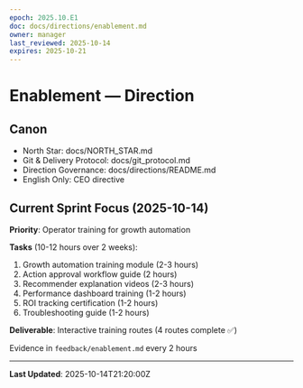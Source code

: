```yaml
---
epoch: 2025.10.E1
doc: docs/directions/enablement.md
owner: manager
last_reviewed: 2025-10-14
expires: 2025-10-21
---
```

# Enablement — Direction

## Canon
- North Star: docs/NORTH_STAR.md
- Git & Delivery Protocol: docs/git_protocol.md
- Direction Governance: docs/directions/README.md
- English Only: CEO directive

## Current Sprint Focus (2025-10-14)

**Priority**: Operator training for growth automation

**Tasks** (10-12 hours over 2 weeks):
1. Growth automation training module (2-3 hours)
2. Action approval workflow guide (2 hours)
3. Recommender explanation videos (2-3 hours)
4. Performance dashboard training (1-2 hours)
5. ROI tracking certification (1-2 hours)
6. Troubleshooting guide (1-2 hours)

**Deliverable**: Interactive training routes (4 routes complete ✅)

Evidence in `feedback/enablement.md` every 2 hours

---

**Last Updated**: 2025-10-14T21:20:00Z
